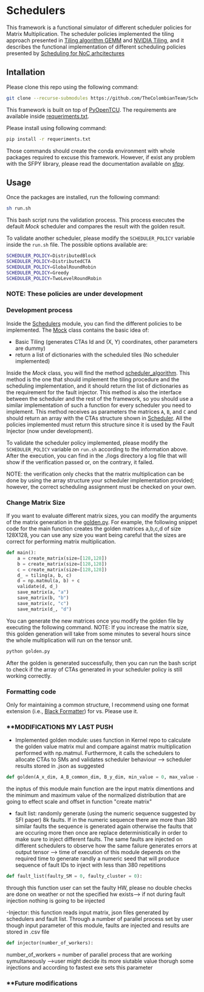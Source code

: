 # Schedulers

This framework is a functional simulator of different scheduler policies for Matrix Multiplication. The scheduler policies implemented the tiling approach presented in [Tiling algorithm GEMM](http://arxiv.org/abs/1808.07984) and [NVIDIA Tiling](https://docs.nvidia.com/deeplearning/performance/dl-performance-matrix-multiplication/index.html), and it describes the functional implementation of different scheduling policies presented by [Scheduling for NoC arhcitectures](https://ieeexplore.ieee.org/abstract/document/8625517)

## Intallation

Please clone this repo using the following command:

```bash
git clone --recurse-submodules https://github.com/TheColombianTeam/Schedulers.git
```

This framework is built on top of [PyOpenTCU](https://github.com/TheColombianTeam/PyOpenTCU.git). The requirements are available inside [requeriments.txt](./requeriments.txt).

Please install using following command:

```bash
pip install -r requeriments.txt
```

Those commands should create the conda environment with whole packages required to excuse this framework. However, if exist any problem with the SFPY library, please read the documentation available on [sfpy](https://github.com/billzorn/sfpy.git).

## Usage

Once the packages are installed, run the following command:

```bash
sh run.sh
```

This bash script runs the validation process. This process executes the default *Mock* scheduler and compares the result with the golden result.

To validate another scheduler, please modify the `SCHEDULER_POLICY` variable inside the `run.sh` file. The possible options available are:

```bash
SCHEDULER_POLICY=DistributedBlock
SCHEDULER_POLICY=DistributedCTA
SCHEDULER_POLICY=GlobalRoundRobin
SCHEDULER_POLICY=Greedy
SCHEDULER_POLICY=TwoLevelRoundRobin
```

### **NOTE: These policies are under development**

### Development process

Inside the [Schedulers](/Schedulers/) module, you can find the different policies to be implemented. The [Mock](/Schedulers/mock.py) class contains the basic idea of: 
- Basic Tiling (generates CTAs Id and (X, Y) coordinates, other parameters are dummy)
- return a list of dictionaries with the scheduled tiles (No scheduler implemented) 

Inside the *Mock* class, you will find the method [scheduler_algorithm](/Schedulers/mock.py?plain=1#L19). This method is the one that should implement the tiling procedure and the scheduling implementation, and it should return the list of dictionaries as the requirement for the fault injector. This method is also the interface between the scheduler and the rest of the framework, so you should use a similar implementation of such a function for every scheduler you need to implement. This method receives as parameters the matrices `A`, `B`, and `C` and should return an array with the CTAs structure shown in [Scheduler](/Schedulers/models/Scheduler.py?plain=1#L20). All the policies implemented must return this structure since it is used by the Fault Injector (now under development).

To validate the scheduler policy implemented, please modify the `SCHEDULER_POLICY` variable on `run.sh` according to the information above. After the execution, you can find in the ./logs directory a log file that will show if the verification passed or, on the contrary, it failed. 

NOTE: the verification only checks that the matrix multiplication can be done by using the array structure your scheduler implementation provided; however, the correct scheduling assignment must be checked on your own. 

### Change Matrix Size
If you want to evaluate different matrix sizes, you can modify the arguments of the matrix generation in the [golden.py](https://github.com/TheColombianTeam/Schedulers/blob/c50d9a0069a373c0de62c5f91d4092b75af9afcb/golden.py#L43C12-L43C12). For example, the following snippet code for the main function creates the golden matrices a,b,c,d of size 128X128, you can use any size you want being careful that the sizes are correct for performing matrix multiplication.

```python
def main():
    a = create_matrix(size=[128,128])
    b = create_matrix(size=[128,128])
    c = create_matrix(size=[128,128])
    d_ = tiling(a, b, c)
    d = np.matmul(a, b) + c
    validate(d, d_)
    save_matrix(a, "a")
    save_matrix(b, "b")
    save_matrix(c, "c")
    save_matrix(d_, "d")
```
You can generate the new matrices once you modify the golden file by executing the following command. NOTE: If you increase the matrix size, this golden generation will take from some minutes to several hours since the whole multiplication will run on the tensor unit. 

```bash
python golden.py
```
After the golden is generated successfully, then you can run the bash script to check if the array of CTAs generated in your scheduler policy is still working correctly. 

### Formatting code

Only for maintaining a common structure, I recommend using one format extension (i.e., [Black Formatter](https://marketplace.visualstudio.com/items?itemName=ms-python.black-formatter)) for vs. Please use it.

### **MODIFICATIONS MY LAST PUSH

- Implemented golden module: uses function in Kernel repo to calculate the golden value matrix mul and compare against matrix multiplication performed with np.matmul.  Furthermore, it calls the schedulers to allocate CTAs to SMs and validates scheduler behaviour --> scheduler results stored in .json as suggested

```python
def golden(A_x_dim, A_B_common_dim, B_y_dim, min_value = 0, max_value = 1):
```

the inptus of this module main function are the input matrix dimentions and the minimum and maximum value of the normalized distribution that are 
going to effect scale and offset in function "create matrix"

- fault list: randomly generate (using the numeric sequence suggested by SFI paper) 8k faults. If in the numeric sequence there are more than 380 similar faults the sequence is generated again otherwise the faults that are occuring more then once are replace deterministically in order to make sure to inject different faults. The same faults are injected on different schedulers to observe how the same failure generates errors at output tensor --> time of execution of this module depends on the required time to generate randly a numeric seed that will produce sequence of fault IDs to inject with less than 380 repetitions

```python
def fault_list(faulty_SM = 0, faulty_cluster = 0):
```
through this function user can set the faulty HW, please no double checks are done on weather or not the specified hw exists--> if not during fault 
injection nothing is going to be injected

-Injector: this function reads input matrix, json files generated by schedulers and fault list. Through a number of parallel process set by user though input parameter of this module, faults are injected and results are stored in .csv file

 
```python
def injector(number_of_workers):
```

number_of_workers = number of parallel process that are working symultaneously -->user might decide its more siutable value thorugh some injections and according to fastest exe sets this parameter
### **Future modifications
